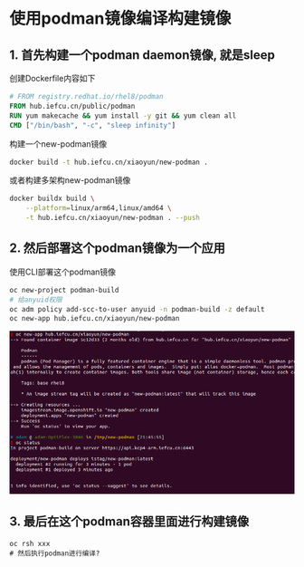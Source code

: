 # 使用podman镜像编译构建镜像

## 1. 首先构建一个podman daemon镜像, 就是sleep

创建Dockerfile内容如下
```dockerfile
# FROM registry.redhat.io/rhel8/podman
FROM hub.iefcu.cn/public/podman
RUN yum makecache && yum install -y git && yum clean all
CMD ["/bin/bash", "-c", "sleep infinity"]
```

构建一个new-podman镜像
```bash
docker build -t hub.iefcu.cn/xiaoyun/new-podman .
```

或者构建多架构new-podman镜像
```bash
docker buildx build \
	--platform=linux/arm64,linux/amd64 \
	-t hub.iefcu.cn/xiaoyun/new-podman . --push
```

## 2. 然后部署这个podman镜像为一个应用

使用CLI部署这个podman镜像
```bash
oc new-project podman-build
# 给anyuid权限
oc adm policy add-scc-to-user anyuid -n podman-build -z default
oc new-app hub.iefcu.cn/xiaoyun/new-podman
```

![](2022-03-02_21-48.png)

## 3. 最后在这个podman容器里面进行构建镜像

```
oc rsh xxx
# 然后执行podman进行编译?
```
